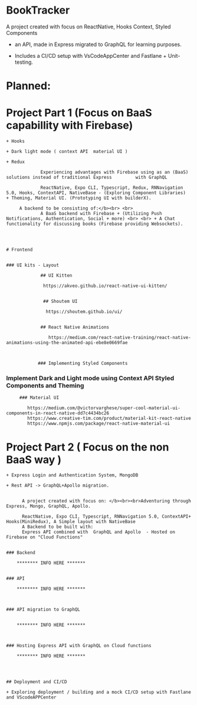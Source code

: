 # BookTracker


A project created with focus on ReactNative, Hooks Context, Styled Components 

+ an API, made in Express migrated to GraphQL for learning purposes. 

- Includes a CI/CD setup with VsCodeAppCenter and Fastlane + Unit-testing.



# Planned: 


# Project Part 1 (Focus on BaaS capabillity with Firebase)


	+ Hooks

	+ Dark light mode ( context API  material UI )

	+ Redux
	
                 Experiencing advantages with Firebase using as an (BaaS) solutions instead of traditional Express         with GraphQL
            
                 ReactNative, Expo CLI, Typescript, Redux, RNNavigation 5.0, Hooks, ContextAPI, NativeBase - (Exploring Component Libraries) 		     + Theming, Material UI. (Prototyping UI with builderX).
                 
		 A backend to be consisting of:</b><br> <br>
                 A BaaS backend with Firebase + (Utilizing Push Notifications, Authentication, Social + more) <br> <br> + A Chat functionality for discussing books (Firebase providing Websockets).
              
	
	

	# Frontend


	### UI kits - Layout

			     ## UI Kitten

				  https://akveo.github.io/react-native-ui-kitten/


			      ## Shoutem UI 

				   https://shoutem.github.io/ui/


			     ## React Native Animations

				    https://medium.com/react-native-training/react-native-animations-using-the-animated-api-ebe8e0669fae



			    ### Implementing Styled Components 




### Implement Dark and Light mode using Context API Styled Components and Theming 


		 ### Material UI 
		 
		 	https://medium.com/@victorvarghese/super-cool-material-ui-components-in-react-native-dd7c4434bc26
			https://www.creative-tim.com/product/material-kit-react-native
			https://www.npmjs.com/package/react-native-material-ui






# Project Part 2 ( Focus on the non BaaS way )

	+ Express Login and Authentication System, MongoDB

	+ Rest API -> GraphQL+Apollo migration.
	
	
          A project created with focus on: </b><br><br>Adventuring through Express, Mongo, GraphQL, Apollo.
          
          ReactNative, Expo CLI, Typescript, RNNavigation 5.0, ContextAPI+ Hooks(MiniRedux), A Simple layout with NativeBase
          A Backend to be built with: 
          Express API combined with  GraphQL and Apollo  - Hosted on Firebase on "Cloud Functions" 


	### Backend 

		******** INFO HERE *******


	### API 

		******** INFO HERE *******
	


	### API migration to GraphQL


		******** INFO HERE *******
	
	
	
	### Hosting Express API with GraphQL on Cloud functions

		******** INFO HERE *******
	
	
	

	## Deployment and CI/CD

	+ Exploring deployment / building and a mock CI/CD setup with Fastlane and VScodeAPPCenter



	


	
&nbsp;
&nbsp; 
&nbsp;
&nbsp;
&nbsp;
&nbsp;
&nbsp;
&nbsp; 
&nbsp;
&nbsp;
&nbsp;
&nbsp;
&nbsp;
&nbsp; 
&nbsp;
&nbsp;
&nbsp;
&nbsp;
&nbsp;
&nbsp; 
&nbsp;
&nbsp;
&nbsp;
&nbsp;
&nbsp;
&nbsp; 
&nbsp;
&nbsp;
&nbsp;
&nbsp;
&nbsp;
&nbsp; 
&nbsp;
&nbsp;
&nbsp;
